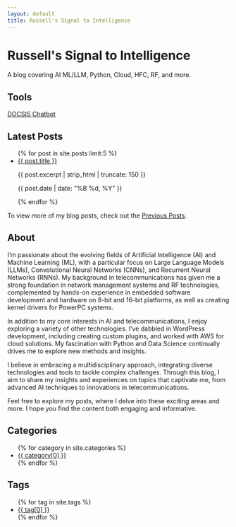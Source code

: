 ```yaml
---
layout: default
title: Russell's Signal to Intelligence
---
```


# Russell's Signal to Intelligence

A blog covering AI ML/LLM, Python, Cloud, HFC, RF, and more.

## Tools 

[DOCSIS Chatbot](/docsis.html)

## Latest Posts

<ul>
  {% for post in site.posts limit:5 %}
    <li>
      <a href="{{ post.url }}">{{ post.title }}</a>
      <p>{{ post.excerpt | strip_html | truncate: 150 }}</p>
      <p class="post-date">{{ post.date | date: "%B %d, %Y" }}</p>
    </li>
  {% endfor %}
</ul>

To view more of my blog posts, check out the [Previous Posts](/blog/).
## About

I’m passionate about the evolving fields of Artificial Intelligence (AI) and Machine Learning (ML), with a particular focus on Large Language Models (LLMs), Convolutional Neural Networks (CNNs), and Recurrent Neural Networks (RNNs). My background in telecommunications has given me a strong foundation in network management systems and RF technologies, complemented by hands-on experience in embedded software development and hardware on 8-bit and 16-bit platforms, as well as creating kernel drivers for PowerPC systems.

In addition to my core interests in AI and telecommunications, I enjoy exploring a variety of other technologies. I’ve dabbled in WordPress development, including creating custom plugins, and worked with AWS for cloud solutions. My fascination with Python and Data Science continually drives me to explore new methods and insights.

I believe in embracing a multidisciplinary approach, integrating diverse technologies and tools to tackle complex challenges. Through this blog, I aim to share my insights and experiences on topics that captivate me, from advanced AI techniques to innovations in telecommunications.

Feel free to explore my posts, where I delve into these exciting areas and more. I hope you find the content both engaging and informative.

## Categories

<ul>
  {% for category in site.categories %}
    <li>
      <a href="{{ site.baseurl }}/categories/{{ category[0] }}">{{ category[0] }}</a>
    </li>
  {% endfor %}
</ul>

## Tags

<ul>
  {% for tag in site.tags %}
    <li>
      <a href="{{ site.baseurl }}/tags/{{ tag[0] }}">{{ tag[0] }}</a>
    </li>
  {% endfor %}
</ul>
